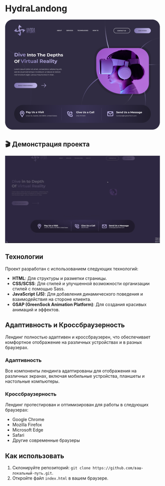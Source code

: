 
# HydraLandong
![Альтернативный текст](./README/Hydra-Desktop-UserView.png)

## 🎬 Демонстрация проекта

<p align="center">
  <img src="./README/HydraLandong-presentation.gif" alt="Демонстрация проекта" width="800"/>
</p>

## Технологии

Проект разработан с использованием следующих технологий:

- **HTML**: Для структуры и разметки страницы.
- **CSS/SCSS**: Для стилей и улучшенной возможности организации стилей с помощью Sass.
- **JavaScript (JS)**: Для добавления динамического поведения и взаимодействия на стороне клиента.
- **GSAP (GreenSock Animation Platform)**: Для создания красивых анимаций и эффектов.

## Адаптивность и Кроссбраузерность

Лендинг полностью адаптивен и кроссбраузерен, что обеспечивает комфортное отображение на различных устройствах и в разных браузерах.

### Адаптивность

Все компоненты лендинга адаптированы для отображения на различных экранах, включая мобильные устройства, планшеты и настольные компьютеры.

### Кроссбраузерность

Лендинг протестирован и оптимизирован для работы в следующих браузерах:

- Google Chrome
- Mozilla Firefox
- Microsoft Edge
- Safari
- Другие современные браузеры

## Как использовать

1. Склонируйте репозиторий: `git clone https://github.com/ваш-локальный-путь.git`.
2. Откройте файл `index.html` в вашем браузере.


